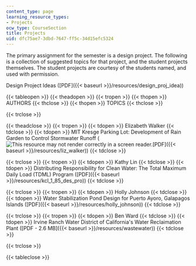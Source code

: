 ```yaml
---
content_type: page
learning_resource_types:
- Projects
ocw_type: CourseSection
title: Projects
uid: dfc75ae7-3dbd-7647-ff5c-34d15efc5324
---
```


The primary assignment for the semester is a design project. The following is a collection of suggested topics for that project, and the student projects themselves. The student projects are courtesy of the students named, and used with permission.

Design Project Ideas ([PDF]({{< baseurl >}}/resources/design_proj_idea))

{{< tableopen >}}
{{< theadopen >}}
{{< tropen >}}
{{< thopen >}}
AUTHORS
{{< thclose >}}
{{< thopen >}}
TOPICS
{{< thclose >}}

{{< trclose >}}

{{< theadclose >}}
{{< tropen >}}
{{< tdopen >}}
Elizabeth Walker
{{< tdclose >}}
{{< tdopen >}}
MIT Kresge Parking Lot: Development of Rain Garden to Control Stormwater Runoff (![This resource may not render correctly in a screen reader.](/images/inacessible.gif)[PDF]({{< baseurl >}}/resources/liz_walker))
{{< tdclose >}}

{{< trclose >}}
{{< tropen >}}
{{< tdopen >}}
Kathy Lin
{{< tdclose >}}
{{< tdopen >}}
Distributing Responsibility for Clean Water: The Total Maximum Daily Load (TDML) Program ([PDF]({{< baseurl >}}/resources/kcl_1_85_des_pro))
{{< tdclose >}}

{{< trclose >}}
{{< tropen >}}
{{< tdopen >}}
Holly Johnson
{{< tdclose >}}
{{< tdopen >}}
Water Stabilization Pond Design for Puerto Ayoro, Galapagos Islands ([PDF]({{< baseurl >}}/resources/holly_johnson))
{{< tdclose >}}

{{< trclose >}}
{{< tropen >}}
{{< tdopen >}}
Ben Ward
{{< tdclose >}}
{{< tdopen >}}
Irvine Ranch Water District of California's Water Reclaimation Plant ([PDF - 2.6 MB]({{< baseurl >}}/resources/wastewater))
{{< tdclose >}}

{{< trclose >}}

{{< tableclose >}}